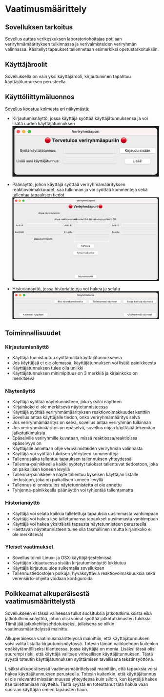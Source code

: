 # Vaatimusmäärittely

## Sovelluksen tarkoitus

Sovellus auttaa verikeskuksen laboratoriohoitajaa potilaan veriryhmämäärityksen tulkinnassa ja verivalmisteiden veriryhmän valinnassa. Käsitellyt tapaukset tallennetaan esimerkiksi opetustarkoituksiin.

## Käyttäjäroolit

Sovelluksella on vain yksi käyttäjärooli, kirjautuminen tapahtuu käyttäjätunnuksen perusteella.

## Käyttöliittymäluonnos

Sovellus koostuu kolmesta eri näkymästä:

- Kirjautumisnäyttö, jossa käyttäjä syöttää käyttäjätunnuksensa ja voi lisätä uuden käyttäjätunnuksen
![Login](https://github.com/sari-bee/ot-harjoitustyo/blob/master/dokumentaatio/kuvat/login.png)

- Päänäyttö, johon käyttäjä syöttää veriryhmämäärityksen reaktiovoimakkuudet, saa tulkinnan ja voi syöttää kommenteja sekä tallentaa tapauksen tiedot
![Sample](https://github.com/sari-bee/ot-harjoitustyo/blob/master/dokumentaatio/kuvat/sample.png)

- Historianäyttö, jossa historiatietoja voi hakea ja selata
![History](https://github.com/sari-bee/ot-harjoitustyo/blob/master/dokumentaatio/kuvat/history.png)

## Toiminnallisuudet

### Kirjautumisnäyttö

- Käyttäjä tunnistautuu syöttämällä käyttäjätunnuksensa
- Jos käyttäjää ei ole olemassa, käyttäjätunnuksen voi lisätä painikkeesta
- Käyttäjätunnuksen tulee olla uniikki
- Käyttäjätunnuksen minimipituus on 3 merkkiä ja kirjainkoko on merkitsevä

### Näytenäyttö

- Käyttäjä syöttää näytetunnisteen, joka yksilöi näytteen
- Kirjainkoko ei ole merkitsevä näytetunnisteessa
- Käyttäjä syöttää veriryhmämäärityksen reaktiovoimakkuudet kenttiin
- Sovellus antaa käyttäjälle tiedon, onko veriryhmämääritys selvä
- Jos veriryhmämääritys on selvä, sovellus antaa veriryhmän tulkinnan
- Jos veriryhmämääritys on epäselvä, sovellus ohjaa käyttäjää tekemään jatkotutkimuksia
- Epäselville veriryhmille kuvataan, missä reaktiossa/reaktioissa epäselvyys on
- Käyttäjälle annetaan ohje verivalmisteiden veriryhmän valinnasta
- Käyttäjä voi syöttää tuloksen yhteyteen kommentteja
- Tallennusaika tallentuu tapauksen tallennuksen yhteydessä
- Tallenna-painikkeella kaikki syötetyt tulokset tallentuvat tiedostoon, joka on paikallisen koneen levyllä
- Tallenna-painikkeella näyte tallentuu kyseisen käyttäjän listalle tiedostoon, joka on paikallisen koneen levyllä
- Tallennus ei onnistu jos näytetunnistetta ei ole annettu
- Tyhjennä-painikkeella päänäytön voi tyhjentää tallentamatta

### Historianäyttö

- Käyttäjä voi selata kaikkia talletettuja tapauksia uusimmasta vanhimpaan
- Käyttäjä voi hakea itse tallettamansa tapaukset uusimmasta vanhimpaan
- Käyttäjä voi hakea yksittäistä tapausta näytetunnisteen perusteella
- Haettavan näytetunnisteen tulee olla täsmällinen (mutta kirjainkoko ei ole merkitsevä)

### Yleiset vaatimukset

- Sovellus toimii Linux- ja OSX-käyttöjärjestelmissä
- Käyttäjän kirjautuessa sisään kirjautumisnäyttö lukkiutuu
- Käyttäjä kirjautuu ulos sulkemalla sovelluksen
- Tallennustiedostojen polkuja, hyväksyttäviä reaktiovoimakkuuksia sekä verensiirto-ohjeita voidaan konfiguroida

## Poikkeamat alkuperäisestä vaatimusmäärittelystä

Sovellukseen ei tässä vaiheessa tullut suosituksia jatkotutkimuksista eikä jatkotutkimusnäyttöä, johon olisi voinut syöttää jatkotutkimusten tuloksia. Tämä jää jatkokehitysehdotukseksi, jollaisena se olikin vaatimusmäärittelyssä mainittu.

Alkuperäisessä vaatimusmäärittelyssä mainittiin, että käyttäjätunnuksen voisi valita listalta kirjautumisnäytössä. Totesin tämän vaihtoehdon kuitenkin epäkäytännölliseksi tilanteessa, jossa käyttäjiä on monia. Lisäksi tässä olisi suurempi riski, että käyttäjä valitsee virheellisen käyttäjätunnuksen. Tästä syystä toteutin käyttäjätunnuksen syöttämisen tavallisena tekstinsyöttönä.

Lisäksi alkuperäisessä vaatimusmäärittelyssä mainittiin, että tapauksia voisi hakea käyttäjätunnuksen perusteella. Totesin kuitenkin, että käyttäjätunnus ei ole relevantti missään muussa yhteydessä kuin silloin, kun käyttäjä hakee itse tallettamiaan näytteitä. Tästä syystä en toteuttanut tätä hakua vaan suoraan käyttäjän omien tapausten haun.
